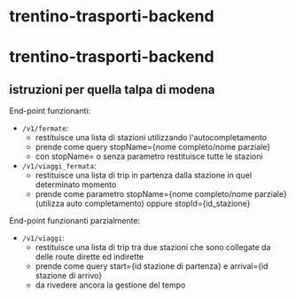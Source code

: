 # trentino-trasporti-backend
# trentino-trasporti-backend

## istruzioni per quella talpa di modena

End-point funzionanti:
* ```/v1/fermate```:
  * restituisce una lista di stazioni utilizzando l'autocompletamento
  * prende come query stopName={nome completo/nome parziale}
  * con stopName= o senza parametro restituisce tutte le stazioni
* ```/v1/viaggi_fermata```:
  * restituisce una lista di trip in partenza dalla stazione in quel determinato momento
  * prende come parametro stopName={nome completo/nome parziale}(utilizza auto completamento) oppure stopId={id_stazione}

End-point funzionanti parzialmente:
* ```/v1/viaggi```:
  * restituisce una lista di trip tra due stazioni che sono collegate da delle route dirette ed indirette
  * prende come query start={id stazione di partenza} e arrival={id stazione di arrivo}
  * da rivedere ancora la gestione del tempo
  
